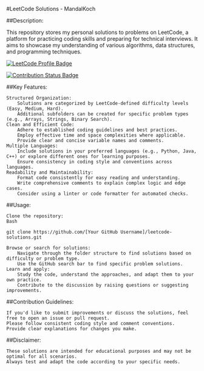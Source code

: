 #LeetCode Solutions - MandalKoch

##Description:

This repository stores my personal solutions to problems on LeetCode, a platform for practicing coding skills and preparing for technical interviews. It aims to showcase my understanding of various algorithms, data structures, and programming techniques.

[![LeetCode Profile Badge](https://leetcode.com/badge/render/MandalGer.svg)](https://leetcode.com/MandalGer)


[![Contribution Status Badge](https://img.shields.io/badge/Contributions-welcome-brightgreen.svg?style=flat)](https://github.com/MandalKoch/leetcode-solutions/pulls)


##Key Features:

    Structured Organization:
        Solutions are categorized by LeetCode-defined difficulty levels (Easy, Medium, Hard).
        Additional subfolders can be created for specific problem types (e.g., Arrays, Strings, Binary Search).
    Clean and Efficient Code:
        Adhere to established coding guidelines and best practices.
        Employ effective time and space complexities where applicable.
        Provide clear and concise variable names and comments.
    Multiple Languages:
        Include solutions in your preferred languages (e.g., Python, Java, C++) or explore different ones for learning purposes.
        Ensure consistency in coding style and conventions across languages.
    Readability and Maintainability:
        Format code consistently for easy reading and understanding.
        Write comprehensive comments to explain complex logic and edge cases.
        Consider using a linter or code formatter for automated checks.

##Usage:

    Clone the repository:
    Bash

    git clone https://github.com/[Your GitHub Username]/leetcode-solutions.git

    Browse or search for solutions:
        Navigate through the folder structure to find solutions based on difficulty or problem type.
        Use the GitHub search bar to find specific problem solutions.
    Learn and apply:
        Study the code, understand the approaches, and adapt them to your own practice.
        Contribute to the discussion by raising questions or suggesting improvements.

##Contribution Guidelines:

    If you'd like to submit improvements or discuss the solutions, feel free to open an issue or pull request.
    Please follow consistent coding style and comment conventions.
    Provide clear explanations for changes you make.

##Disclaimer:

    These solutions are intended for educational purposes and may not be optimal for all scenarios.
    Always test and adapt the code according to your specific needs.
